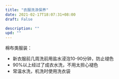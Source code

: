 ```yaml
---
title: "衣服洗涤保养"
date: 2021-02-17T18:07:31+08:00
draft: False

description: ""
upd: ""
---
```


棉布类服装：

- 新衣服前几周洗前用盐水浸泡10-90分钟，防止褪色
- 90%以上经过了成衣水洗，不用太担心褪色
- 常温水洗，机洗时使用洗衣袋